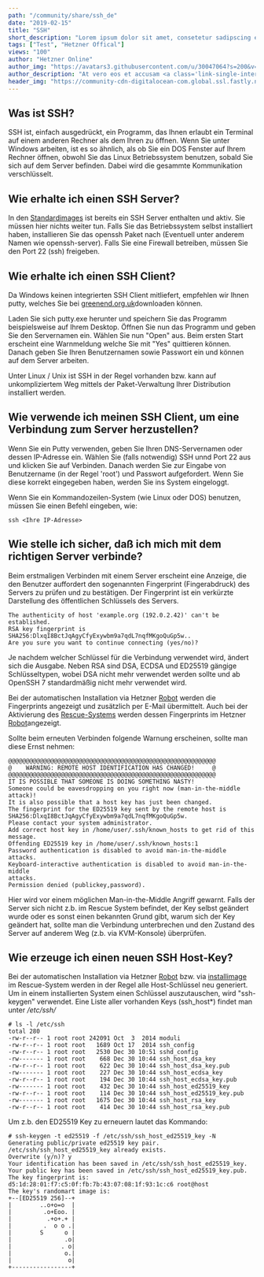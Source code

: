 ```yaml
---
path: "/community/share/ssh_de"
date: "2019-02-15"
title: "SSH"
short_description: "Lorem ipsum dolor sit amet, consetetur sadipscing elitr, sed diam nonumy eirmod tempor invidunt ut labore et dolore magna aliquyam erat, sed diam voluptua."
tags: ["Test", "Hetzner Offical"]
views: "100"
author: "Hetzner Online"
author_img: "https://avatars3.githubusercontent.com/u/30047064?s=200&v=4"
author_description: "At vero eos et accusam <a class='link-single-internal' href='#'>Link</a> et justo duo dolores et ea rebum. Stet clita kasd gubergren, no sea takimata sanctus est Lorem ipsum dolor sit amet. Lorem ipsum dolor sit amet, consetetur  <a class='link-single-external' href='#'>Github</a>  sadipscing elitr, sed diam nonumy eirmod tempor"
header_img: "https://community-cdn-digitalocean-com.global.ssl.fastly.net/assets/tutorials/images/large/Database-Mostov_v4.1_twitter-_-facebook.png?1550071669"     
---
```


## Was ist SSH?

SSH ist, einfach ausgedrückt, ein Programm, das Ihnen erlaubt ein Terminal auf einem anderen Rechner als dem Ihren zu öffnen. Wenn Sie unter Windows arbeiten, ist es so ähnlich, als ob Sie ein DOS Fenster auf Ihrem Rechner öffnen, obwohl Sie das Linux Betriebssystem benutzen, sobald Sie sich auf dem Server befinden. Dabei wird die gesammte Kommunikation verschlüsselt.

## Wie erhalte ich einen SSH Server?

In den  [Standardimages](https://wiki.hetzner.de/index.php/Standardimages "Standardimages")  ist bereits ein SSH Server enthalten und aktiv. Sie müssen hier nichts weiter tun. Falls Sie das Betriebssystem selbst installiert haben, installieren Sie das openssh Paket nach (Eventuell unter anderem Namen wie openssh-server). Falls Sie eine Firewall betreiben, müssen Sie den Port 22 (ssh) freigeben.

## Wie erhalte ich einen SSH Client?

Da Windows keinen integrierten SSH Client mitliefert, empfehlen wir Ihnen putty, welches Sie bei  [greenend.org.uk](http://www.chiark.greenend.org.uk/~sgtatham/putty/download.html)downloaden können.

Laden Sie sich putty.exe herunter und speichern Sie das Programm beispielsweise auf Ihrem Desktop. Öffnen Sie nun das Programm und geben Sie den Servernamen ein. Wählen Sie nun "Open" aus. Beim ersten Start erscheint eine Warnmeldung welche Sie mit "Yes" quittieren können. Danach geben Sie Ihren Benutzernamen sowie Passwort ein und können auf dem Server arbeiten.

Unter Linux / Unix ist SSH in der Regel vorhanden bzw. kann auf unkompliziertem Weg mittels der Paket-Verwaltung Ihrer Distribution installiert werden.

## Wie verwende ich meinen SSH Client, um eine Verbindung zum Server herzustellen?

Wenn Sie ein Putty verwenden, geben Sie Ihren DNS-Servernamen oder dessen IP-Adresse ein. Wählen Sie (falls notwendig) SSH unnd Port 22 aus und klicken Sie auf Verbinden. Danach werden Sie zur Eingabe von Benutzername (in der Regel 'root') und Passwort aufgefordert. Wenn Sie diese korrekt eingegeben haben, werden Sie ins System eingeloggt.

Wenn Sie ein Kommandozeilen-System (wie Linux oder DOS) benutzen, müssen Sie einen Befehl eingeben, wie:

`ssh <Ihre IP-Adresse>`


## Wie stelle ich sicher, daß ich mich mit dem richtigen Server verbinde?

Beim erstmaligen Verbinden mit einem Server erscheint eine Anzeige, die den Benutzer auffordert den sogenannten Fingerprint (Fingerabdruck) des Servers zu prüfen und zu bestätigen. Der Fingerprint ist ein verkürzte Darstellung des öffentlichen Schlüssels des Servers.

```
The authenticity of host 'example.org (192.0.2.42)' can't be established.
RSA key fingerprint is SHA256:DlxqI8BctJqAgyCfyExywbm9a7qdL7nqfMKgoQuGp5w..
Are you sure you want to continue connecting (yes/no)?
```

Je nachdem welcher Schlüssel für die Verbindung verwendet wird, ändert sich die Ausgabe. Neben RSA sind DSA, ECDSA und ED25519 gängige Schlüsseltypen, wobei DSA nicht mehr verwendet werden sollte und ab OpenSSH 7 standardmäßig nicht mehr verwendet wird.

Bei der automatischen Installation via Hetzner  [Robot](https://wiki.hetzner.de/index.php/Robot "Robot")  werden die Fingerprints angezeigt und zusätzlich per E-Mail übermittelt. Auch bei der Aktivierung des  [Rescue-Systems](https://wiki.hetzner.de/index.php/Hetzner_Rescue-System "Hetzner Rescue-System")  werden dessen Fingerprints im Hetzner  [Robot](https://wiki.hetzner.de/index.php/Robot "Robot")angezeigt.

Sollte beim erneuten Verbinden folgende Warnung erscheinen, sollte man diese Ernst nehmen:

```
@@@@@@@@@@@@@@@@@@@@@@@@@@@@@@@@@@@@@@@@@@@@@@@@@@@@@@@@@@@
@    WARNING: REMOTE HOST IDENTIFICATION HAS CHANGED!     @
@@@@@@@@@@@@@@@@@@@@@@@@@@@@@@@@@@@@@@@@@@@@@@@@@@@@@@@@@@@
IT IS POSSIBLE THAT SOMEONE IS DOING SOMETHING NASTY!
Someone could be eavesdropping on you right now (man-in-the-middle attack)!
It is also possible that a host key has just been changed.
The fingerprint for the ED25519 key sent by the remote host is
SHA256:DlxqI8BctJqAgyCfyExywbm9a7qdL7nqfMKgoQuGp5w.
Please contact your system administrator.
Add correct host key in /home/user/.ssh/known_hosts to get rid of this message.
Offending ED25519 key in /home/user/.ssh/known_hosts:1
Password authentication is disabled to avoid man-in-the-middle attacks.
Keyboard-interactive authentication is disabled to avoid man-in-the-middle
attacks.
Permission denied (publickey,password). 
```

Hier wird vor einem möglichen Man-in-the-Middle Angriff gewarnt. Falls der Server sich nicht z.b. im Rescue System befindet, der Key selbst geändert wurde oder es sonst einen bekannten Grund gibt, warum sich der Key geändert hat, sollte man die Verbindung unterbrechen und den Zustand des Server auf anderem Weg (z.b. via KVM-Konsole) überprüfen.

## Wie erzeuge ich einen neuen SSH Host-Key?

Bei der automatischen Installation via Hetzner  [Robot](https://wiki.hetzner.de/index.php/Robot "Robot")  bzw. via  [installimage](https://wiki.hetzner.de/index.php/Installimage "Installimage")  im Rescue-System werden in der Regel alle Host-Schlüssel neu generiert. Um in einem installierten System einen Schlüssel auszutauschen, wird "ssh-keygen" verwendet. Eine Liste aller vorhanden Keys (ssh_host*) findet man unter  _/etc/ssh/_

```
# ls -l /etc/ssh
total 280
-rw-r--r-- 1 root root 242091 Oct  3  2014 moduli
-rw-r--r-- 1 root root   1689 Oct 17  2014 ssh_config
-rw-r--r-- 1 root root   2530 Dec 30 10:51 sshd_config
-rw------- 1 root root    668 Dec 30 10:44 ssh_host_dsa_key
-rw-r--r-- 1 root root    622 Dec 30 10:44 ssh_host_dsa_key.pub
-rw------- 1 root root    227 Dec 30 10:44 ssh_host_ecdsa_key
-rw-r--r-- 1 root root    194 Dec 30 10:44 ssh_host_ecdsa_key.pub
-rw------- 1 root root    432 Dec 30 10:44 ssh_host_ed25519_key
-rw-r--r-- 1 root root    114 Dec 30 10:44 ssh_host_ed25519_key.pub
-rw------- 1 root root   1675 Dec 30 10:44 ssh_host_rsa_key
-rw-r--r-- 1 root root    414 Dec 30 10:44 ssh_host_rsa_key.pub
```

Um z.b. den ED25519 Key zu erneuern lautet das Kommando:

``` 
# ssh-keygen -t ed25519 -f /etc/ssh/ssh_host_ed25519_key -N 
Generating public/private ed25519 key pair.
/etc/ssh/ssh_host_ed25519_key already exists.
Overwrite (y/n)? y
Your identification has been saved in /etc/ssh/ssh_host_ed25519_key.
Your public key has been saved in /etc/ssh/ssh_host_ed25519_key.pub.
The key fingerprint is:
d5:1d:28:01:f7:c5:0f:fb:7b:43:07:08:1f:93:1c:c6 root@host
The key's randomart image is:
+--[ED25519 256]--+
|        ..o+o=o  |
|         .o+Eoo. |
|          .+o+.+ |
|         .  o o .|
|        S      o |
|               .o|
|              . o|
|               o.|
|                o|
+-----------------+
```
